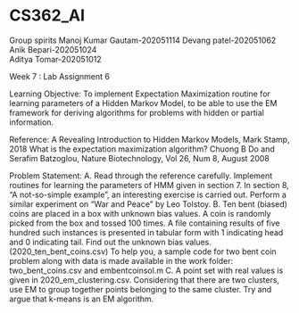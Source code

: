 # CS362_AI
Group spirits
Manoj Kumar Gautam-202051114 
Devang patel-202051062                                         
Anik Bepari-202051024                                   
Aditya Tomar-202051012                       

Week 7 : 
Lab Assignment 6

Learning Objective:
To implement Expectation Maximization routine for learning parameters of a Hidden Markov Model, to be able to use the EM framework for deriving algorithms for problems with hidden or partial information.

Reference:
A Revealing Introduction to Hidden Markov Models, Mark Stamp, 2018
What is the expectation maximization algorithm? Chuong B Do and Serafim Batzoglou, Nature Biotechnology, Vol 26, Num 8, August 2008

Problem Statement:
A. Read through the reference carefully. Implement routines for learning the parameters of HMM given in section 7. In section 8, “A not-so-simple example”, an interesting exercise is carried out. Perform a similar experiment on “War and Peace” by Leo Tolstoy. 
B. Ten bent (biased) coins are placed in a box with unknown bias values. A coin is randomly picked from the box and tossed 100 times. A file containing results of five hundred such instances is presented in tabular form with 1 indicating head and 0 indicating tail. Find out the unknown bias values. (2020_ten_bent_coins.csv) To help you, a sample code for two bent coin problem along with data is made available in the work folder: two_bent_coins.csv and embentcoinsol.m
C.  A point set with real values is given in 2020_em_clustering.csv. Considering that there are two clusters, use EM to group together points belonging to the same cluster. Try and argue that k-means is an EM algorithm.
